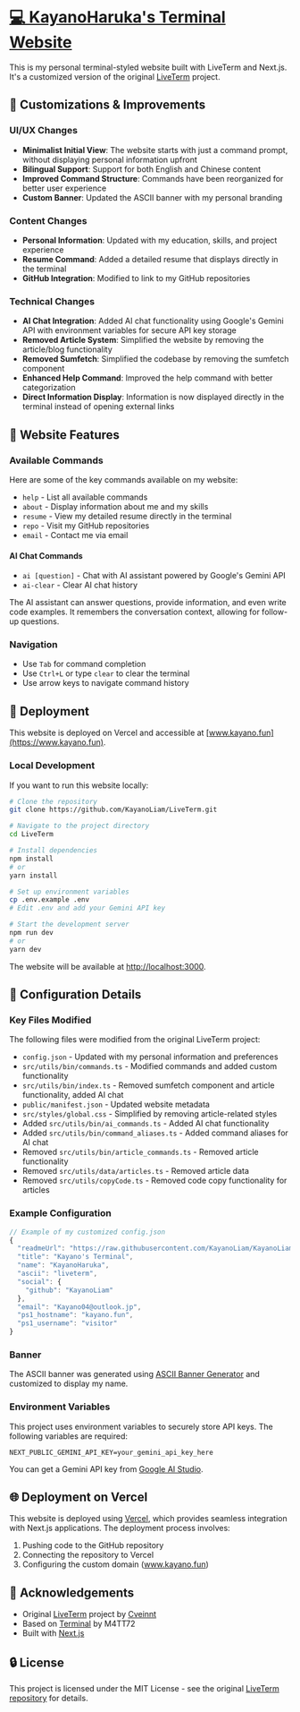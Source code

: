 # [💻 KayanoHaruka's Terminal Website](https://www.kayano.fun)

This is my personal terminal-styled website built with LiveTerm and Next.js. It's a customized version of the original [LiveTerm](https://github.com/Cveinnt/LiveTerm) project.

## 🔄 Customizations & Improvements

### UI/UX Changes
- **Minimalist Initial View**: The website starts with just a command prompt, without displaying personal information upfront
- **Bilingual Support**: Support for both English and Chinese content
- **Improved Command Structure**: Commands have been reorganized for better user experience
- **Custom Banner**: Updated the ASCII banner with my personal branding

### Content Changes
- **Personal Information**: Updated with my education, skills, and project experience
- **Resume Command**: Added a detailed resume that displays directly in the terminal
- **GitHub Integration**: Modified to link to my GitHub repositories

### Technical Changes
- **AI Chat Integration**: Added AI chat functionality using Google's Gemini API with environment variables for secure API key storage
- **Removed Article System**: Simplified the website by removing the article/blog functionality
- **Removed Sumfetch**: Simplified the codebase by removing the sumfetch component
- **Enhanced Help Command**: Improved the help command with better categorization
- **Direct Information Display**: Information is now displayed directly in the terminal instead of opening external links

## 📸 Website Features

### Available Commands

Here are some of the key commands available on my website:

- `help` - List all available commands
- `about` - Display information about me and my skills
- `resume` - View my detailed resume directly in the terminal
- `repo` - Visit my GitHub repositories
- `email` - Contact me via email

#### AI Chat Commands
- `ai [question]` - Chat with AI assistant powered by Google's Gemini API
- `ai-clear` - Clear AI chat history

The AI assistant can answer questions, provide information, and even write code examples. It remembers the conversation context, allowing for follow-up questions.

### Navigation

- Use `Tab` for command completion
- Use `Ctrl+L` or type `clear` to clear the terminal
- Use arrow keys to navigate command history

## 🚀 Deployment

This website is deployed on Vercel and accessible at [www.kayano.fun](https://www.kayano.fun).

### Local Development

If you want to run this website locally:

```bash
# Clone the repository
git clone https://github.com/KayanoLiam/LiveTerm.git

# Navigate to the project directory
cd LiveTerm

# Install dependencies
npm install
# or
yarn install

# Set up environment variables
cp .env.example .env
# Edit .env and add your Gemini API key

# Start the development server
npm run dev
# or
yarn dev
```

The website will be available at [http://localhost:3000](http://localhost:3000).

## 📝 Configuration Details

### Key Files Modified

The following files were modified from the original LiveTerm project:

- `config.json` - Updated with my personal information and preferences
- `src/utils/bin/commands.ts` - Modified commands and added custom functionality
- `src/utils/bin/index.ts` - Removed sumfetch component and article functionality, added AI chat
- `public/manifest.json` - Updated website metadata
- `src/styles/global.css` - Simplified by removing article-related styles
- Added `src/utils/bin/ai_commands.ts` - Added AI chat functionality
- Added `src/utils/bin/command_aliases.ts` - Added command aliases for AI chat
- Removed `src/utils/bin/article_commands.ts` - Removed article functionality
- Removed `src/utils/data/articles.ts` - Removed article data
- Removed `src/utils/copyCode.ts` - Removed code copy functionality for articles

### Example Configuration

```javascript
// Example of my customized config.json
{
  "readmeUrl": "https://raw.githubusercontent.com/KayanoLiam/KayanoLiam/main/README.md",
  "title": "Kayano's Terminal",
  "name": "KayanoHaruka",
  "ascii": "liveterm",
  "social": {
    "github": "KayanoLiam"
  },
  "email": "Kayano04@outlook.jp",
  "ps1_hostname": "kayano.fun",
  "ps1_username": "visitor"
}
```

### Banner

The ASCII banner was generated using [ASCII Banner Generator](https://manytools.org/hacker-tools/ascii-banner/) and customized to display my name.

### Environment Variables

This project uses environment variables to securely store API keys. The following variables are required:

```
NEXT_PUBLIC_GEMINI_API_KEY=your_gemini_api_key_here
```

You can get a Gemini API key from [Google AI Studio](https://aistudio.google.com/app/apikey).

## 🌐 Deployment on Vercel

This website is deployed using [Vercel](https://vercel.com/), which provides seamless integration with Next.js applications. The deployment process involves:

1. Pushing code to the GitHub repository
2. Connecting the repository to Vercel
3. Configuring the custom domain (www.kayano.fun)

## 👏 Acknowledgements

- Original [LiveTerm](https://github.com/Cveinnt/LiveTerm) project by [Cveinnt](https://github.com/Cveinnt)
- Based on [Terminal](https://github.com/m4tt72/terminal) by M4TT72
- Built with [Next.js](https://nextjs.org/)

## 🔒 License

This project is licensed under the MIT License - see the original [LiveTerm repository](https://github.com/Cveinnt/LiveTerm) for details.
